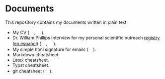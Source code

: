 # Documents

This repository contains my documents written in plain text:

- My CV (<img src="https://cdn.jsdelivr.net/gh/hampusborgos/country-flags@main/svg/gb.svg" width="16">, <img src="https://cdn.jsdelivr.net/gh/hampusborgos/country-flags@main/svg/es.svg" width="16">).
- Dr. William Phillips Interview for my personal scientific outreach [registry](https://davidsa06.github.io/optica.html#lxi-national-congress-of-physics) ([en español](https://davidsa06.github.io/opticaesp.html#lxi-congreso-nacional-de-física)) (<img src="https://cdn.jsdelivr.net/gh/hampusborgos/country-flags@main/svg/gb.svg" width="16">, <img src="https://cdn.jsdelivr.net/gh/hampusborgos/country-flags@main/svg/es.svg" width="16">).
- My simple html signature for emails (<img src="https://cdn.jsdelivr.net/gh/hampusborgos/country-flags@main/svg/es.svg" width="16">).
- Markdown cheatsheet.
- Latex cheatsheet.
- Typst cheatsheet.
- git cheatsheet (<img src="https://cdn.jsdelivr.net/gh/hampusborgos/country-flags@main/svg/es.svg" width="16">).
